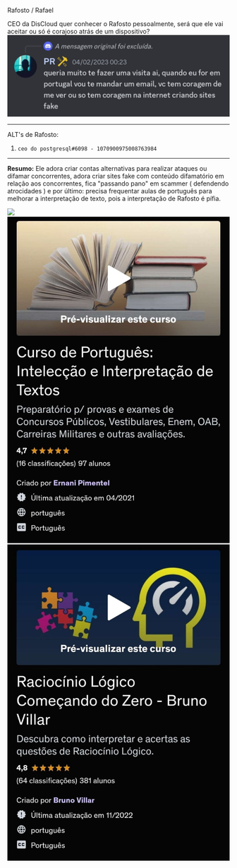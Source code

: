 Rafosto / Rafael 

CEO da DisCloud quer conhecer o Rafosto pessoalmente, será que ele vai aceitar ou só é corajoso atrás de um dispositivo?
![](Rafosto.jpg)

---

ALT's de Rafosto: 

1) `ceo do postgresql#6098 - 1070900975008763984`

---

**Resumo:** Ele adora criar contas alternativas para realizar ataques ou difamar concorrentes, adora criar sites fake com conteúdo difamatório em relação aos concorrentes, fica "passando pano" em scammer ( defendendo atrocidades ) e por último: precisa frequentar aulas de português para melhorar a interpretação de texto, pois a interpretação de Rafosto é pífia. 

![](passando-pano.gif)
![](1-curso-para-o-rafosto.jpg)
![](2-curso-para-o-rafosto.jpg)

